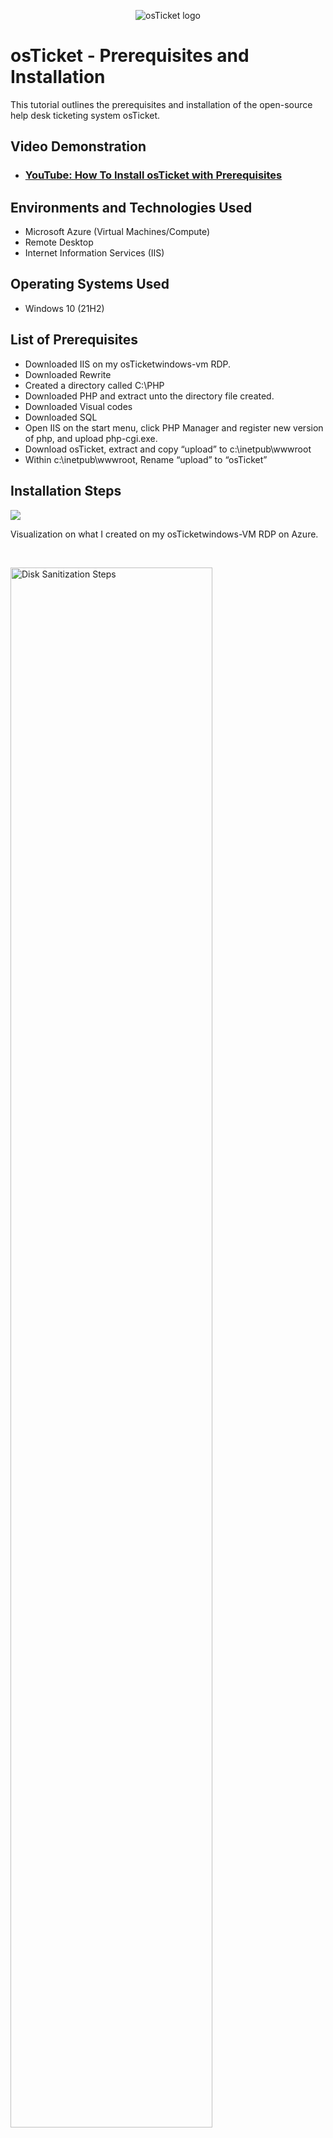 <p align="center">
<img src="https://i.imgur.com/Clzj7Xs.png" alt="osTicket logo"/>
</p>

<h1>osTicket - Prerequisites and Installation</h1>
This tutorial outlines the prerequisites and installation of the open-source help desk ticketing system osTicket.<br />


<h2>Video Demonstration</h2>

- ### [YouTube: How To Install osTicket with Prerequisites](https://www.youtube.com/xsv5qDsYZKI)

<h2>Environments and Technologies Used</h2>

- Microsoft Azure (Virtual Machines/Compute)
- Remote Desktop
- Internet Information Services (IIS)

<h2>Operating Systems Used </h2>

- Windows 10</b> (21H2)

<h2>List of Prerequisites</h2>

- Downloaded IIS on my osTicketwindows-vm RDP.
- Downloaded Rewrite
- Created a directory called C:\PHP
- Downloaded PHP and extract unto the directory file created.
- Downloaded Visual codes
- Downloaded SQL 
- Open IIS on the start menu, click PHP Manager and register new version of php, and upload php-cgi.exe.
- Download osTicket, extract and copy “upload” to c:\inetpub\wwwroot
- Within c:\inetpub\wwwroot, Rename “upload” to “osTicket”

<h2>Installation Steps</h2>

<p>
<img src="https://github.com/user-attachments/assets/b56c06a7-a1b3-4ba7-984d-20d1bb9da6fe" />

</p>
<p>
Visualization on what I created on my osTicketwindows-VM RDP on Azure.
</p>
<br />

<p>
<img src="https://i.imgur.com/DJmEXEB.png" height="80%" width="80%" alt="Disk Sanitization Steps"/>
</p>
<p>
Lorem ipsum dolor sit amet, consectetur adipiscing elit, sed do eiusmod tempor incididunt ut labore et dolore magna aliqua. Ut enim ad minim veniam, quis nostrud exercitation ullamco laboris nisi ut aliquip ex ea commodo consequat. Duis aute irure dolor in reprehenderit in voluptate velit esse cillum dolore eu fugiat nulla pariatur.
</p>
<br />

<p>
<img src="https://i.imgur.com/DJmEXEB.png" height="80%" width="80%" alt="Disk Sanitization Steps"/>
</p>
<p>
Lorem ipsum dolor sit amet, consectetur adipiscing elit, sed do eiusmod tempor incididunt ut labore et dolore magna aliqua. Ut enim ad minim veniam, quis nostrud exercitation ullamco laboris nisi ut aliquip ex ea commodo consequat. Duis aute irure dolor in reprehenderit in voluptate velit esse cillum dolore eu fugiat nulla pariatur.
</p>
<br />
